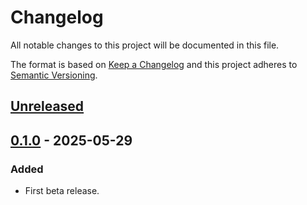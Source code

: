 # Changelog

All notable changes to this project will be documented in this file.

The format is based on [Keep a Changelog](http://keepachangelog.com/en/1.0.0/) and this project adheres to [Semantic Versioning](http://semver.org/spec/v2.0.0.html).

## [Unreleased]

## [0.1.0] - 2025-05-29

### Added

- First beta release.

[unreleased]: https://github.com/python-ffmpegio/python-ffmpegio/compare/v0.1.0...HEAD
[0.1.0]: https://github.com/python-ffmpegio/python-ffmpegio/compare/e1195b...v0.1.0
